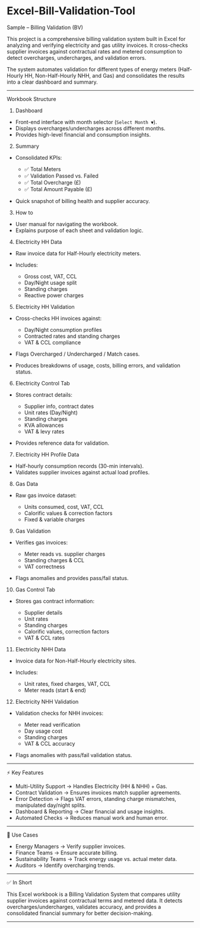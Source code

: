 # Excel-Bill-Validation-Tool

Sample – Billing Validation (BV)

This project is a comprehensive billing validation system built in Excel for analyzing and verifying electricity and gas utility invoices. It cross-checks supplier invoices against contractual rates and metered consumption to detect overcharges, undercharges, and validation errors.

The system automates validation for different types of energy meters (Half-Hourly HH, Non-Half-Hourly NHH, and Gas) and consolidates the results into a clear dashboard and summary.

---

Workbook Structure

 1. Dashboard

* Front-end interface with month selector (`Select Month ▼`).
* Displays overcharges/undercharges across different months.
* Provides high-level financial and consumption insights.

 2. Summary

* Consolidated KPIs:

  * ✅ Total Meters
  * ✅ Validation Passed vs. Failed
  * ✅ Total Overcharge (£)
  * ✅ Total Amount Payable (£)
* Quick snapshot of billing health and supplier accuracy.

 3. How to

* User manual for navigating the workbook.
* Explains purpose of each sheet and validation logic.

 4. Electricity HH Data

* Raw invoice data for Half-Hourly electricity meters.
* Includes:

  * Gross cost, VAT, CCL
  * Day/Night usage split
  * Standing charges
  * Reactive power charges

 5. Electricity HH Validation

* Cross-checks HH invoices against:

  * Day/Night consumption profiles
  * Contracted rates and standing charges
  * VAT & CCL compliance
* Flags Overcharged / Undercharged / Match cases.
* Produces breakdowns of usage, costs, billing errors, and validation status.

 6. Electricity Control Tab

* Stores contract details:

  * Supplier info, contract dates
  * Unit rates (Day/Night)
  * Standing charges
  * KVA allowances
  * VAT & levy rates
* Provides reference data for validation.

 7. Electricity HH Profile Data

* Half-hourly consumption records (30-min intervals).
* Validates supplier invoices against actual load profiles.

 8. Gas Data

* Raw gas invoice dataset:

  * Units consumed, cost, VAT, CCL
  * Calorific values & correction factors
  * Fixed & variable charges

 9. Gas Validation

* Verifies gas invoices:

  * Meter reads vs. supplier charges
  * Standing charges & CCL
  * VAT correctness
* Flags anomalies and provides pass/fail status.

 10. Gas Control Tab

* Stores gas contract information:

  * Supplier details
  * Unit rates
  * Standing charges
  * Calorific values, correction factors
  * VAT & CCL rates

 11. Electricity NHH Data

* Invoice data for Non-Half-Hourly electricity sites.
* Includes:

  * Unit rates, fixed charges, VAT, CCL
  * Meter reads (start & end)

 12. Electricity NHH Validation

* Validation checks for NHH invoices:

  * Meter read verification
  * Day usage cost
  * Standing charges
  * VAT & CCL accuracy
* Flags anomalies with pass/fail validation status.

---

⚡ Key Features

* Multi-Utility Support → Handles Electricity (HH & NHH) + Gas.
* Contract Validation → Ensures invoices match supplier agreements.
* Error Detection → Flags VAT errors, standing charge mismatches, manipulated day/night splits.
* Dashboard & Reporting → Clear financial and usage insights.
* Automated Checks → Reduces manual work and human error.

---

 🚀 Use Cases

* Energy Managers → Verify supplier invoices.
* Finance Teams → Ensure accurate billing.
* Sustainability Teams → Track energy usage vs. actual meter data.
* Auditors → Identify overcharging trends.

---

 ✅ In Short

This Excel workbook is a Billing Validation System that compares utility supplier invoices against contractual terms and metered data. It detects overcharges/undercharges, validates accuracy, and provides a consolidated financial summary for better decision-making.

---
